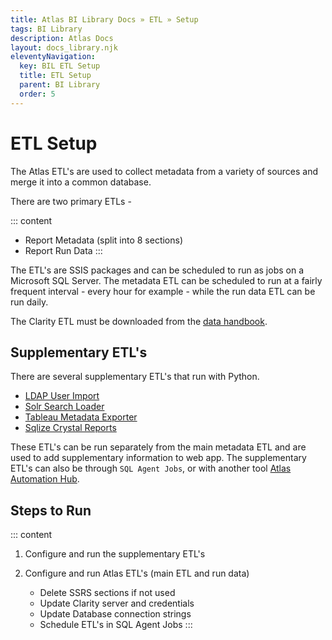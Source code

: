 ```yaml
---
title: Atlas BI Library Docs » ETL » Setup
tags: BI Library
description: Atlas Docs
layout: docs_library.njk
eleventyNavigation:
  key: BIL ETL Setup
  title: ETL Setup
  parent: BI Library
  order: 5
---
```


# ETL Setup

The Atlas ETL's are used to collect metadata from a variety of sources and merge it into a common database.

There are two primary ETLs -

::: content
- Report Metadata (split into 8 sections)
- Report Run Data
:::

The ETL's are SSIS packages and can be scheduled to run as jobs on a Microsoft SQL Server. The metadata ETL can be scheduled to run at a fairly frequent interval - every hour for example - while the run data ETL can be run daily.

The Clarity ETL must be downloaded from the [data handbook](https://datahandbook.epic.com/Reports/Details/9000648).

## Supplementary ETL's

There are several supplementary ETL's that run with Python.

- [LDAP User Import](https://github.com/atlas-bi/LDAP-ETL)
- [Solr Search Loader](https://github.com/atlas-bi/Solr-Search-ETL)
- [Tableau Metadata Exporter](https://github.com/atlas-bi/Tableau-Metadata-Exporter)
- [Sqlize Crystal Reports](https://github.com/atlas-bi/Sqlize-Crystal-Reports)

These ETL's can be run separately from the main metadata ETL and are used to add supplementary information to web app. The supplementary ETL's can also be through `SQL Agent Jobs`, or with another tool [Atlas Automation Hub](/docs/automation-hub/).

## Steps to Run

::: content
1. Configure and run the supplementary ETL's
2. Configure and run Atlas ETL's (main ETL and run data)

   - Delete SSRS sections if not used
   - Update Clarity server and credentials
   - Update Database connection strings
   - Schedule ETL's in SQL Agent Jobs
:::
